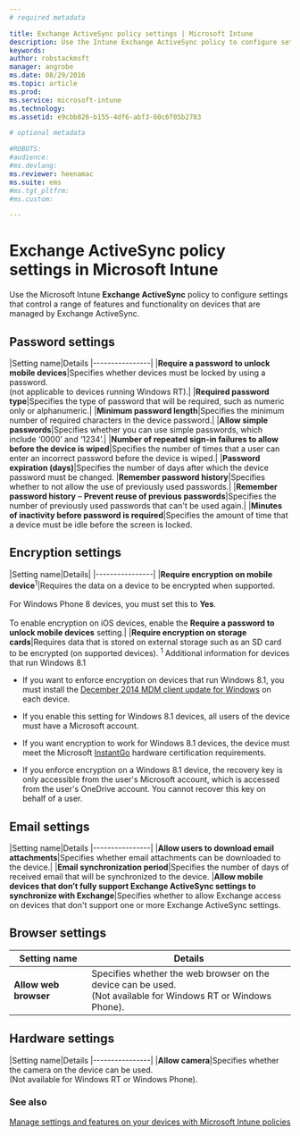```yaml
---
# required metadata

title: Exchange ActiveSync policy settings | Microsoft Intune
description: Use the Intune Exchange ActiveSync policy to configure settings that let you control features and functionality on devices managed by Exchange ActiveSync.
keywords:
author: robstackmsft
manager: angrobe
ms.date: 08/29/2016
ms.topic: article
ms.prod:
ms.service: microsoft-intune
ms.technology:
ms.assetid: e9cbb826-b155-4df6-abf3-60c6f05b2783

# optional metadata

#ROBOTS:
#audience:
#ms.devlang:
ms.reviewer: heenamac
ms.suite: ems
#ms.tgt_pltfrm:
#ms.custom:

---
```


# Exchange ActiveSync policy settings in Microsoft Intune
Use the Microsoft Intune **Exchange ActiveSync** policy to configure settings that control a range of features and functionality on devices that are managed by Exchange ActiveSync.


## Password settings

|Setting name|Details
|----------------|
|**Require a password to unlock mobile devices**|Specifies whether devices must be locked by using a password.<br>(not applicable to devices running Windows RT).|
|**Required password type**|Specifies the type of password that will be required, such as numeric only or alphanumeric.|
|**Minimum password length**|Specifies the minimum number of required characters in the device password.|
|**Allow simple passwords**|Specifies whether you can use simple passwords, which include ‘0000’ and ‘1234’.|
|**Number of repeated sign-in failures to allow before the device is wiped**|Specifies the number of times that a user can enter an incorrect password before the device is wiped.|
|**Password expiration (days)**|Specifies the number of days after which the device password must be changed.
|**Remember password history**|Specifies whether to not allow the use of previously used passwords.|
|**Remember password history** – **Prevent reuse of previous passwords**|Specifies the number of previously used passwords that can't be used again.|
|**Minutes of inactivity before password is required**|Specifies the amount of time that a device must be idle before the screen is locked.

## Encryption settings

|Setting name|Details|
|----------------|
|**Require encryption on mobile device**<sup>1</sup>|Requires the data on a device to be encrypted when supported.<br><br>For Windows Phone 8 devices, you must set this to **Yes**.<br /><br />To enable encryption on iOS devices, enable the **Require a password to unlock mobile devices** setting.|
|**Require encryption on storage cards**|Requires data that is stored on external storage such as an SD card to be encrypted (on supported devices).
<sup>1</sup> Additional information for devices that run Windows 8.1

-   If you want to enforce encryption on devices that run Windows 8.1, you must install the [December 2014 MDM client update for Windows](http://support.microsoft.com/kb/3013816) on each device.

-   If you enable this setting for Windows 8.1 devices, all users of the device must have a Microsoft account.

-   If you want encryption to work for Windows 8.1 devices, the device must meet the Microsoft [InstantGo](http://blogs.windows.com/bloggingwindows/2014/06/19/instantgo-a-better-way-to-sleep/) hardware certification requirements.

-   If you enforce encryption on a Windows 8.1 device, the recovery key is only accessible from the user's Microsoft account, which is accessed from the user's OneDrive account. You cannot recover this key on behalf of a user.

## Email settings

|Setting name|Details
|----------------|
|**Allow users to download email attachments**|Specifies whether email attachments can be downloaded to the device.|
|**Email synchronization period**|Specifies the number of days of received email that will be synchronized to the device.
|**Allow mobile devices that don’t fully support Exchange ActiveSync settings to synchronize with Exchange**|Specifies whether to allow Exchange access on devices that don't support one or more Exchange ActiveSync settings.

## Browser settings

|Setting name|Details
|----------------|-
|**Allow web browser**|Specifies whether the web browser on the device can be used.<br>(Not available for Windows RT or Windows Phone).

## Hardware settings

|Setting name|Details
|----------------|
|**Allow camera**|Specifies whether the camera on the device can be used.<br>(Not available for Windows RT or Windows Phone).



### See also
[Manage settings and features on your devices with Microsoft Intune policies](manage-settings-and-features-on-your-devices-with-microsoft-intune-policies.md)
